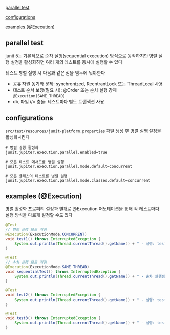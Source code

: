 [parallel test](#parallel-test)

[configurations](#configurations)

[examples (@Execution)](#examples-execution)


## parallel test

junit 5는 기본적으로 순차 실행(sequential execution) 방식으로 동작하지만 병렬 실행 설정을 활성화하면 여러 개의 테스트를 동시에 실행할 수 있다

테스트 병렬 실행 시 다음과 같은 점을 염두에 둬야한다
- 공유 자원 동기화 문제: synchronized, ReentrantLock 또는 ThreadLocal 사용
- 테스트 순서 보장(필요 시): @Order 또는 순차 실행 강제 `@Execution(SAME_THREAD)`
- db, 파일 i/o 충돌: 테스트마다 별도 트랜잭션 사용


## configurations

`src/test/resources/junit-platform.properties` 파일 생성 후 병렬 실행 설정을 활성화시킨다

```properties
# 병렬 실행 활성화
junit.jupiter.execution.parallel.enabled=true

# 모든 테스트 메서드를 병렬 실행
junit.jupiter.execution.parallel.mode.default=concurrent

# 모든 클래스의 테스트를 병렬 실행
junit.jupiter.execution.parallel.mode.classes.default=concurrent
```


## examples (@Execution)

병렬 활성화 프로퍼티 설정과 별개로 @Execution 어노테이션을 통해 각 테스트마다 실행 방식을 다르게 설정할 수도 있다

```java
@Test
// 병렬 실행 모드 지정
@Execution(ExecutionMode.CONCURRENT)
void test1() throws InterruptedException {
    System.out.println(Thread.currentThread().getName() + " - 실행: test1");
}

@Test
// 순차 실행 모드 지정
@Execution(ExecutionMode.SAME_THREAD)
void sequentialTest() throws InterruptedException {
    System.out.println(Thread.currentThread().getName() + " - 순차 실행됨");
}

@Test
void test2() throws InterruptedException {
    System.out.println(Thread.currentThread().getName() + " - 실행: test2");
}

@Test
void test3() throws InterruptedException {
    System.out.println(Thread.currentThread().getName() + " - 실행: test3");
}
```

